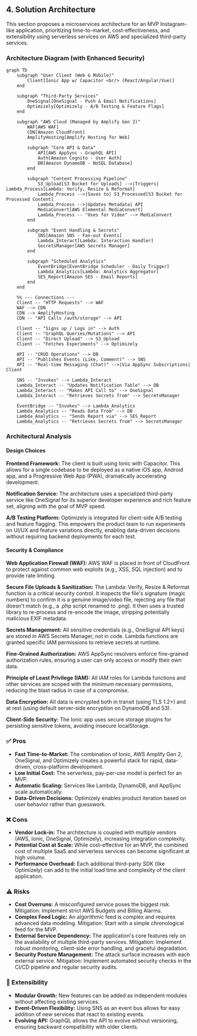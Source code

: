 ## 4. Solution Architecture

This section proposes a microservices architecture for an MVP Instagram-like application, prioritizing time-to-market, cost-effectiveness, and extensibility using serverless services on AWS and specialized third-party services.

### Architecture Diagram (with Enhanced Security)

```mermaid
graph TD
    subgraph "User Client (Web & Mobile)"
        Client[Ionic App w/ Capacitor <br/> (React/Angular/Vue)]
    end

    subgraph "Third-Party Services"
        OneSignal[OneSignal - Push & Email Notifications]
        Optimizely[Optimizely - A/B Testing & Feature Flags]
    end

    subgraph "AWS Cloud (Managed by Amplify Gen 2)"
        WAF[AWS WAF]
        CDN[Amazon CloudFront]
        AmplifyHosting[Amplify Hosting for Web]

        subgraph "Core API & Data"
            API[AWS AppSync - GraphQL API]
            Auth[Amazon Cognito - User Auth]
            DB[Amazon DynamoDB - NoSQL Database]
        end

        subgraph "Content Processing Pipeline"
            S3_Upload[S3 Bucket for Uploads] -->|Triggers| Lambda_Process[Lambda: Verify, Resize & Reformat]
            Lambda_Process -->|Saves to| S3_Processed[S3 Bucket for Processed Content]
            Lambda_Process -->|Updates Metadata| API
            MediaConvert[AWS Elemental MediaConvert]
            Lambda_Process -- "Uses for Video" --> MediaConvert
        end

        subgraph "Event Handling & Secrets"
            SNS[Amazon SNS - Fan-out Events]
            Lambda_Interact[Lambda: Interaction Handler]
            SecretsManager[AWS Secrets Manager]
        end
        
        subgraph "Scheduled Analytics"
            EventBridge[EventBridge Scheduler - Daily Trigger]
            Lambda_Analytics[Lambda: Analytics Aggregator]
            SES_Report[Amazon SES - Email Reports]
        end
    end

    %% --- Connections ---
    Client -- "HTTP Requests" --> WAF
    WAF --> CDN
    CDN --> AmplifyHosting
    CDN -- "API Calls /auth/storage" --> API
    
    Client -- "Signs up / Logs in" --> Auth
    Client -- "GraphQL Queries/Mutations" --> API
    Client -- "Direct Upload" --> S3_Upload
    Client -- "Fetches Experiments" --> Optimizely

    API -- "CRUD Operations" --> DB
    API -- "Publishes Events (Like, Comment)" --> SNS
    API -- "Real-time Messaging (Chat)" -->|Via AppSync Subscriptions| Client

    SNS -- "Invokes" --> Lambda_Interact
    Lambda_Interact -- "Updates Notification Table" --> DB
    Lambda_Interact -- "Makes API Call to" --> OneSignal
    Lambda_Interact -- "Retrieves Secrets from" --> SecretsManager
    
    EventBridge -- "Invokes" --> Lambda_Analytics
    Lambda_Analytics -- "Reads Data From" --> DB
    Lambda_Analytics -- "Sends Report via" --> SES_Report
    Lambda_Analytics -- "Retrieves Secrets from" --> SecretsManager
```

### Architectural Analysis

#### Design Choices

**Frontend Framework:** The client is built using Ionic with Capacitor. This allows for a single codebase to be deployed as a native iOS app, Android app, and a Progressive Web App (PWA), dramatically accelerating development.

**Notification Service:** The architecture uses a specialized third-party service like OneSignal for its superior developer experience and rich feature set, aligning with the goal of MVP speed.

**A/B Testing Platform:** Optimizely is integrated for client-side A/B testing and feature flagging. This empowers the product team to run experiments on UI/UX and feature variations directly, enabling data-driven decisions without requiring backend deployments for each test.

#### Security & Compliance

**Web Application Firewall (WAF):** AWS WAF is placed in front of CloudFront to protect against common web exploits (e.g., XSS, SQL injection) and to provide rate limiting.

**Secure File Uploads & Sanitization:** The Lambda: Verify, Resize & Reformat function is a critical security control. It inspects the file's signature (magic numbers) to confirm it is a genuine image/video file, rejecting any file that doesn't match (e.g., a .php script renamed to .png). It then uses a trusted library to re-process and re-encode the image, stripping potentially malicious EXIF metadata.

**Secrets Management:** All sensitive credentials (e.g., OneSignal API keys) are stored in AWS Secrets Manager, not in code. Lambda functions are granted specific IAM permissions to retrieve secrets at runtime.

**Fine-Grained Authorization:** AWS AppSync resolvers enforce fine-grained authorization rules, ensuring a user can only access or modify their own data.

**Principle of Least Privilege (IAM):** All IAM roles for Lambda functions and other services are scoped with the minimum necessary permissions, reducing the blast radius in case of a compromise.

**Data Encryption:** All data is encrypted both in transit (using TLS 1.2+) and at rest (using default server-side encryption on DynamoDB and S3).

**Client-Side Security:** The Ionic app uses secure storage plugins for persisting sensitive tokens, avoiding insecure localStorage.

### ✅ Pros
- **Fast Time-to-Market:** The combination of Ionic, AWS Amplify Gen 2, OneSignal, and Optimizely creates a powerful stack for rapid, data-driven, cross-platform development.
- **Low Initial Cost:** The serverless, pay-per-use model is perfect for an MVP.
- **Automatic Scaling:** Services like Lambda, DynamoDB, and AppSync scale automatically.
- **Data-Driven Decisions:** Optimizely enables product iteration based on user behavior rather than guesswork.

### ❌ Cons
- **Vendor Lock-in:** The architecture is coupled with multiple vendors (AWS, Ionic, OneSignal, Optimizely), increasing integration complexity.
- **Potential Cost at Scale:** While cost-effective for an MVP, the combined cost of multiple SaaS and serverless services can become significant at high volume.
- **Performance Overhead:** Each additional third-party SDK (like Optimizely) can add to the initial load time and complexity of the client application.

### ⚠️ Risks
- **Cost Overruns:** A misconfigured service poses the biggest risk. Mitigation: Implement strict AWS Budgets and Billing Alarms.
- **Complex Feed Logic:** An algorithmic feed is complex and requires advanced data modeling. Mitigation: Start with a simple chronological feed for the MVP.
- **External Service Dependency:** The application's core features rely on the availability of multiple third-party services. Mitigation: Implement robust monitoring, client-side error handling, and graceful degradation.
- **Security Posture Management:** The attack surface increases with each external service. Mitigation: Implement automated security checks in the CI/CD pipeline and regular security audits.

### 🚀 Extensibility
- **Modular Growth:** New features can be added as independent modules without affecting existing services.
- **Event-Driven Flexibility:** Using SNS as an event bus allows for easy addition of new services that react to existing events.
- **Evolving API:** GraphQL allows the API to evolve without versioning, ensuring backward compatibility with older clients.
